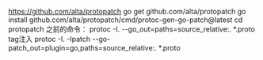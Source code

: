 https://github.com/alta/protopatch
go get github.com/alta/protopatch
go install github.com/alta/protopatch/cmd/protoc-gen-go-patch@latest
cd protopatch
之前的命令：
protoc -I. --go_out=paths=source_relative:. *.proto
tag注入
protoc -I. -Ipatch --go-patch_out=plugin=go,paths=source_relative:.  *.proto